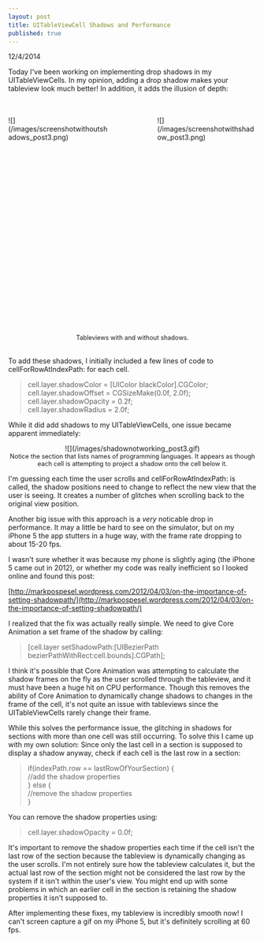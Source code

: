 ```yaml
---
layout: post
title: UITableViewCell Shadows and Performance
published: true
---
```


12/4/2014

Today I've been working on implementing drop shadows in my UITableViewCells. In my opinion, adding a drop shadow makes your tableview look much better! In addition, it adds the illusion of depth:


<br>
<br>
<div>
<div style="float:left; width:40%; height:40%" markdown="1">
![](/images/screenshotwithoutshadows_post3.png)
</div>

<div style="float:right; width:40%; height:40%" markdown="1">
![](/images/screenshotwithshadow_post3.png)
</div>

<br>
<br>
<br>
<br>
<br>
<br>
<br>
<br>
<br>
<br>
<br>
<br>
<br>
<br>
<br>
<br>
<br>
<br>
<br>
<br>
<br>
<br>
<br>
<br>
<br>
<br>

<div style="font-size:0.9em; text-align:center">
Tableviews with and without shadows.
</div>
</div>

<br>

To add these shadows, I initially included a few lines of code to cellForRowAtIndexPath: for each cell.

>cell.layer.shadowColor = [UIColor blackColor].CGColor; <br>
>cell.layer.shadowOffset = CGSizeMake(0.0f, 2.0f); <br>
>cell.layer.shadowOpacity = 0.2f; <br>
>cell.layer.shadowRadius = 2.0f; <br>

While it did add shadows to my UITableViewCells, one issue became apparent immediately:

<div style="text-align:center" markdown="1">
![](/images/shadownotworking_post3.gif)
</div>
<div style="font-size:0.9em; text-align:center">
Notice the section that lists names of programming languages. It appears as though each cell is attempting to project a shadow onto the cell below it. 
</div>

I'm guessing each time the user scrolls and cellForRowAtIndexPath: is called, the shadow positions need to change to reflect the new view that the user is seeing. It creates a number of glitches when scrolling back to the original view position.

Another big issue with this approach is a _very_ noticable drop in performance. It may a little be hard to see on the simulator, but on my iPhone 5 the app stutters in a huge way, with the frame rate dropping to about 15-20 fps. 

I wasn't sure whether it was because my phone is slightly aging (the iPhone 5 came out in 2012), or whether my code was really inefficient so I looked online and found this post:

[http://markpospesel.wordpress.com/2012/04/03/on-the-importance-of-setting-shadowpath/](http://markpospesel.wordpress.com/2012/04/03/on-the-importance-of-setting-shadowpath/)

I realized that the fix was actually really simple. We need to give Core Animation a set frame of the shadow by calling:

>[cell.layer setShadowPath:[UIBezierPath bezierPathWithRect:cell.bounds].CGPath];

I think it's possible that Core Animation was attempting to calculate the shadow frames on the fly as the user scrolled through the tableview, and it must have been a huge hit on CPU performance. 
Though this removes the ability of Core Animation to dynamically change shadows to changes in the frame of the cell, it's not quite an issue with tableviews since the UITableViewCells rarely change their frame.

While this solves the performance issue, the glitching in shadows for sections with more than one cell was still occurring. To solve this I came up with my own solution:
Since only the last cell in a section is supposed to display a shadow anyway, check if each cell is the last row in a section:

> if(indexPath.row == lastRowOfYourSection) { <br>
> //add the shadow properties <br>
> } else { <br>
> //remove the shadow properties <br>
>}

You can remove the shadow properties using:

> cell.layer.shadowOpacity = 0.0f;

It's important to remove the shadow properties each time if the cell isn't the last row of the section because the tableview is dynamically changing as the user scrolls. I'm not entirely sure how the tableview calculates it, but the actual last row of the section might not be considered the last row by the system if it isn't within the user's view. You might end up with some problems in which an earlier cell in the section is retaining the shadow properties it isn't supposed to. 

After implementing these fixes, my tableview is incredibly smooth now! I can't screen capture a gif on my iPhone 5, but it's definitely scrolling at 60 fps.